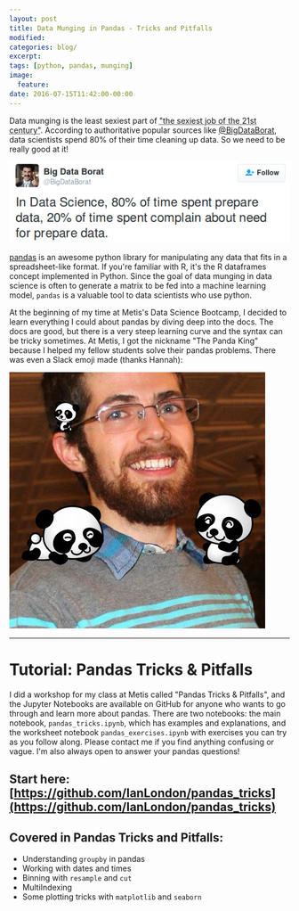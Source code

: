 ```yaml
---
layout: post
title: Data Munging in Pandas - Tricks and Pitfalls
modified:
categories: blog/
excerpt:
tags: [python, pandas, munging]
image:
  feature:
date: 2016-07-15T11:42:00-00:00
---
```


Data munging is the least sexiest part of <abbr title="Data Science">"the sexiest job of the 21st century"</abbr>. According to authoritative popular sources like [@BigDataBorat](https://twitter.com/BigDataBorat), data scientists spend 80% of their time cleaning up data. So we need to be really good at it!

![Big Data Borat: In Data Science, 80% of time spent prepare data, 20% of time spent compain about need for prepare data.](../../images/big-data-borat.png)

[pandas](http://pandas.pydata.org/) is an awesome python library for manipulating any data that fits in a spreadsheet-like format.  If you're familiar with R, it's the R dataframes concept implemented in Python. Since the goal of data munging in data science is often to generate a matrix to be fed into a machine learning model, `pandas` is a valuable tool to data scientists who use python.

At the beginning of my time at Metis's Data Science Bootcamp, I decided to learn everything I could about pandas by diving deep into the docs. The docs are good, but there is a very steep learning curve and the syntax can be tricky sometimes. At Metis, I got the nickname "The Panda King" because I helped my fellow students solve their pandas problems. There was even a Slack emoji made (thanks Hannah):

![The Slack emoji made by Hannah](../../images/panda_king.jpg)

---

# Tutorial: Pandas Tricks & Pitfalls

I did a workshop for my class at Metis called "Pandas Tricks & Pitfalls", and the Jupyter Notebooks are available on GitHub for anyone who wants to go through and learn more about pandas. There are two notebooks: the main notebook, `pandas_tricks.ipynb`, which has examples and explanations, and the worksheet notebook `pandas_exercises.ipynb` with exercises you can try as you follow along. Please contact me if you find anything confusing or vague. I'm also always open to answer your pandas questions!

## Start here: [https://github.com/IanLondon/pandas_tricks](https://github.com/IanLondon/pandas_tricks)

## Covered in Pandas Tricks and Pitfalls:
* Understanding `groupby` in pandas
* Working with dates and times
* Binning with `resample` and `cut`
* MultiIndexing
* Some plotting tricks with `matplotlib` and `seaborn`
